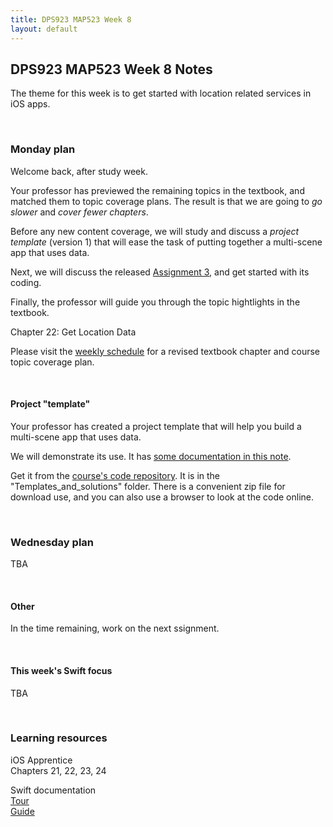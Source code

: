 ```yaml
---
title: DPS923 MAP523 Week 8
layout: default
---
```


## DPS923 MAP523 Week 8 Notes

The theme for this week is to get started with location related services in iOS apps. 

<br>

### Monday plan

Welcome back, after study week. 

Your professor has previewed the remaining topics in the textbook, and matched them to topic coverage plans. The result is that we are going to *go slower* and *cover fewer chapters*. 

Before any new content coverage, we will study and discuss a *project template* (version 1) that will ease the task of putting together a multi-scene app that uses data. 

Next, we will discuss the released [Assignment 3](/graded-work/assign3), and get started with its coding. 

Finally, the professor will guide you through the topic hightlights in the textbook. 

Chapter 22: Get Location Data  

Please visit the [weekly schedule](/weekly-schedule) for a revised textbook chapter and course topic coverage plan. 

<br>

#### Project "template"

Your professor has created a project template that will help you build a multi-scene app that uses data. 

We will demonstrate its use. It has [some documentation in this note](/topics/info-template-v1). 

Get it from the [course's code repository](https://github.com/dps923/fall2018). It is in the "Templates_and_solutions" folder. There is a convenient zip file for download use, and you can also use a browser to look at the code online.

<br>

### Wednesday plan

TBA

<br>

#### Other

In the time remaining, work on the next ssignment.

<br>

#### This week's Swift focus

TBA

<br>

### Learning resources

iOS Apprentice  
Chapters 21, 22, 23, 24

Swift documentation  
[Tour](https://docs.swift.org/swift-book/GuidedTour/GuidedTour.html)  
[Guide](https://docs.swift.org/swift-book/LanguageGuide/TheBasics.html)

<br>
